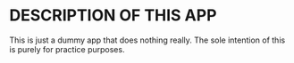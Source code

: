 # DESCRIPTION OF THIS APP
This is just a dummy app that does nothing really. The sole intention of this is purely for practice purposes.